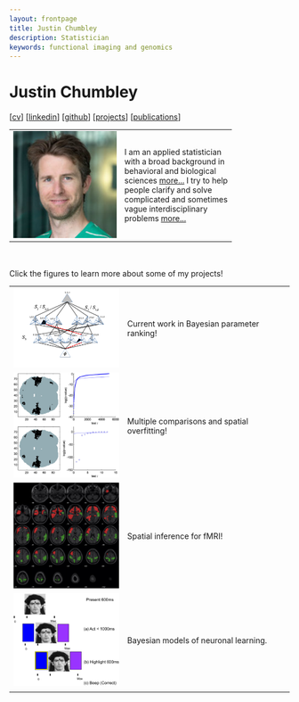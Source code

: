 ```yaml
---
layout: frontpage
title: Justin Chumbley
description: Statistician
keywords: functional imaging and genomics
---
```


<!--

# Justin Chumbley

[[cv](http://chumbleycode.github.io/chumbleycode.github.io/docs/cv.pdf)] 
[[linkedin](https://www.linkedin.com/in/chumbleycode)] 
[[github](https://github.com/chumbleycode/)] 
[[projects](projects.md)]
[[publications](https://scholar.google.com/citations?hl=en&user=YbbXlwIAAAAJ)]

[<img src="docs/JRCsquare.jpg" alt="drawing" width="200">](http://chumbleycode.github.io/chumbleycode.github.io/docs/cv.pdf) [<img src="docs/finest_order1.png" alt="drawing" width="200">](docs/fcr_apa.pdf#page=26) [<img src="docs/finest_order2.png" alt="drawing" width="200">](docs/fcr_apa.pdf#page=27) <br/>

I am an applied statistician with a broad background in behavioral and biological sciences [[more](http://chumbleycode.github.io/chumbleycode.github.io/docs/cv.pdf)].  <br/>
I try to help people clarify and solve tricky and sometimes vague interdisciplinary problems. <br/>
Click the figures belowe to learn more about my work! <br/>


[<img src="docs/multinomial_spm.jpg" alt="drawing" width="200">](https://www.sciencedirect.com/science/article/pii/S1053811910008281) [<img src="docs/learning.png" alt="drawing" width="200">](https://journals.plos.org/ploscompbiol/article?id=10.1371/journal.pcbi.1002346) [<img src="docs/fdr_imaging.jpg" alt="drawing" width="200">](https://www.sciencedirect.com/science/article/pii/S1053811908006472) <br/> 

Learn more about my work in frequentist and Bayesian neuroimaging! <br/> 

[<img src="docs/JRCsquare.jpg" alt="drawing" width="200">](http://chumbleycode.github.io/chumbleycode.github.io/docs/cv.pdf) [<img src="docs/finest_order1.png" alt="drawing" width="200">](docs/fcr_apa.pdf) [<img src="docs/finest_order2.png" alt="drawing" width="200">](docs/fcr_apa.pdf) <br/>

--> 

# Justin Chumbley

[[cv](http://chumbleycode.github.io/chumbleycode.github.io/docs/cv.pdf)] 
[[linkedin](https://www.linkedin.com/in/chumbleycode)] 
[[github](https://github.com/chumbleycode/)] 
[[projects](projects.md)]
[[publications](https://scholar.google.com/citations?hl=en&user=YbbXlwIAAAAJ)]

<!--

[<img src="docs/JRCsquare.jpg" alt="drawing" width="200">](http://chumbleycode.github.io/chumbleycode.github.io/docs/cv.pdf) 

I am an applied statistician with a broad background in behavioral and biological sciences [[more...](http://chumbleycode.github.io/chumbleycode.github.io/docs/cv.pdf)] <br/>
I try to help people clarify and solve complicated and sometimes vague interdisciplinary problems [[less...](index.md)] <br/>

--> 

<table class="fixed">
    <col width="200px" />
    <col width="200px" /> 
    <tr>
        <td><img src="docs/JRCsquare.jpg" alt="drawing" width="200">  </td>
        <td> I am an applied statistician with a broad background in behavioral and biological sciences <a href="http://chumbleycode.github.io/chumbleycode.github.io/docs/cv.pdf">more...</a>   
I try to help people clarify and solve complicated and sometimes vague interdisciplinary problems <a href="more_figures.html">more...</a> </td>
    </tr>
</table>


<br/> 
<br/> 
Click the figures to learn more about some of my projects! <br/>
 
|   	|   	|
|---	|---	|
| [<img src="docs/finest_order2.png" alt="drawing" width="200">](docs/fcr_apa.pdf)  	| Current work in Bayesian parameter ranking!  	|
| [<img src="docs/fdr_imaging.jpg" alt="drawing" width="200">](https://www.sciencedirect.com/science/article/pii/S1053811908006472)  	| Multiple comparisons and spatial overfitting!  	|
| [<img src="docs/multinomial_spm.jpg" alt="drawing" width="200">](https://www.sciencedirect.com/science/article/pii/S1053811910008281) 	| Spatial inference for fMRI!  	|
| [<img src="docs/learning.png" alt="drawing" width="200">](https://journals.plos.org/ploscompbiol/article?id=10.1371/journal.pcbi.1002346)   	|  Bayesian models of neuronal learning. 	|
|   	|   	| 
 
